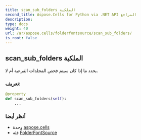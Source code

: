 ```yaml
---
title: scan_sub_folders الملكية
second_title: Aspose.Cells for Python via .NET API المراجع
description:
type: docs
weight: 40
url: /ar/aspose.cells/folderfontsource/scan_sub_folders/
is_root: false
---
```

##  scan_sub_folders الملكية

يحدد ما إذا كان سيتم فحص المجلدات الفرعية أم لا.
###  تعريف:
```python
@property
def scan_sub_folders(self):
    ...
```

###  أنظر أيضا
* وحدة [aspose.cells](../../)
* فئة [FolderFontSource](/cells/python-net/ar/aspose.cells/folderfontsource)
